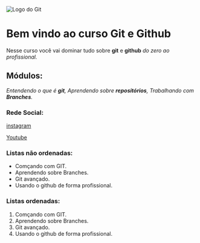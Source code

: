 ![Logo do Git](https://cdn-icons-png.flaticon.com/128/9168/9168210.png)
# Bem vindo ao curso Git e Github
Nesse curso você vai dominar tudo sobre **git** e **github** _do zero ao profissional._ 

## Módulos:
_Entendendo o que é **git**, Aprendendo sobre **repositórios**, Trabalhando com **Branches**._


### Rede Social:
 
[instagram](https://instragam.com/sujeitoprogramador)

[Youtube](https://youtube.com/c/sujeitoprogramador)

### Listas não ordenadas:

* Comçando com GIT.
* Aprendendo sobre Branches.
* Git avançado.
* Usando o github de forma profissional.

### Listas ordenadas:

1. Comçando com GIT.
2. Aprendendo sobre Branches.
3. Git avançado.
4. Usando o github de forma profissional.
